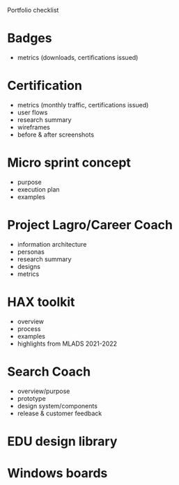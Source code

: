 Portfolio checklist

# Badges
  - metrics (downloads, certifications issued)
  
# Certification
  - metrics (monthly traffic, certifications issued)
  - user flows
  - research summary
  - wireframes
  - before & after screenshots

# Micro sprint concept
  - purpose
  - execution plan
  - examples

# Project Lagro/Career Coach
  - information architecture
  - personas
  - research summary
  - designs
  - metrics

# HAX toolkit
  - overview
  - process
  - examples
  - highlights from MLADS 2021-2022
# Search Coach
  - overview/purpose
  - prototype
  - design system/components
  - release & customer feedback

# EDU design library


# Windows boards